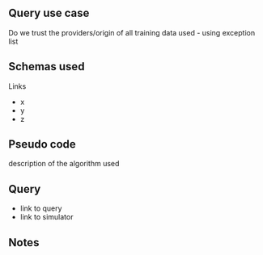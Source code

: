 ## Query use case

Do we trust the providers/origin of all training data used - using exception list





## Schemas used

Links 

* x
* y
* z



## Pseudo code 

description of the algorithm used 



## Query

- link to query
- link to simulator 





## Notes

